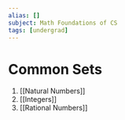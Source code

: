 ```yaml
---
alias: []
subject: Math Foundations of CS
tags: [undergrad]
---
```

# Common Sets

1. [[Natural Numbers]]
2. [[Integers]]
3. [[Rational Numbers]]